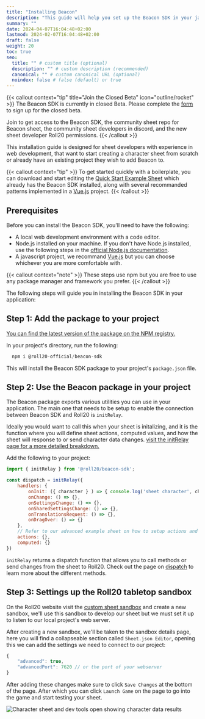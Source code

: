 ```yaml
---
title: "Installing Beacon"
description: "This guide will help you set up the Beacon SDK in your javascript application."
summary: ""
date: 2024-04-07T16:04:48+02:00
lastmod: 2024-02-07T16:04:48+02:00
draft: false
weight: 20
toc: true
seo:
  title: "" # custom title (optional)
  description: "" # custom description (recommended)
  canonical: "" # custom canonical URL (optional)
  noindex: false # false (default) or true
---
```


{{< callout context="tip" title="Join the Closed Beta" icon="outline/rocket" >}}
The Beacon SDK is currently in closed Beta. Please complete the [form](https://forms.gle/XXnj1SbfmYnUq8Hu9) to sign up for the closed beta.

Join to get access to the Beacon SDK, the community sheet repo for Beacon sheet, the community sheet developers in discord, and the new sheet developer Roll20 permissions.
{{< /callout >}}

This installation guide is designed for sheet developers with experience in web development, that want to start creating a character sheet from scratch or already have an existing project they wish to add Beacon to. 

{{< callout context="tip" >}}
To get started quickly with a boilerplate, you can download and start editing the [Quick Start Example Sheet](https://github.com/Roll20/roll20-beacon-sheets/tree/main/sheets/quickstart-example-sheet) which already has the Beacon SDK installed, along with several recommanded patterns implemented in a [Vue.js](https://vuejs.org/guide/introduction.html) project. 
{{< /callout >}}

## Prerequisites

Before you can install the Beacon SDK, you'll need to have the following:
- A local web development environment with a code editor.
- Node.js installed on your machine. If you don't have Node.js installed, use the following steps in the [official Node.js documentation](https://nodejs.org/en/download/package-manager).
- A javascript project, we recommand [Vue.js](https://vuejs.org/guide/introduction.html) but you can choose whichever you are more comfortable with.

{{< callout context="note" >}}
These steps use npm but you are free to use any package manager and framework you prefer. 
{{< /callout >}}

The following steps will guide you in installing the Beacon SDK in your application:


## Step 1: Add the package to your project

[You can find the latest version of the package on the NPM registry.](https://www.npmjs.com/package/@roll20-official/beacon-sdk)

In your project's directory, run the following:

```javascript
  npm i @roll20-official/beacon-sdk
```

This will install the Beacon SDK package to your project's `package.json` file.

## Step 2: Use the Beacon package in your project

The Beacon package exports various utilities you can use in your application. The main one that needs to be setup to enable the connection between Beacon SDK and Roll20 is `initRelay`. 

Ideally you would want to call this when your sheet is initalizing, and it is the function where you will define sheet actions, computed values, and how the sheet will response to or send character data changes.  [visit the initRelay page for a more detailed breakdown.](/beacon-docs/docs/components/initrelay/)

Add the following to your project: 
```javascript
import { initRelay } from '@roll20/beacon-sdk';

const dispatch = initRelay({
    handlers: {
        onInit: ({ character } ) => { console.log('sheet character', character) },
        onChange: () => {},
        onSettingsChange: () => {},
        onSharedSettingsChange: () => {},
        onTranslationsRequest: () => {},
        onDragOver: () => {}
    },
    // Refer to our advanced example sheet on how to setup actions and computed properties.
    actions: {},
    computed: {}
})
```

`initRelay` returns a dispatch function that allows you to call methods or send changes from the sheet to Roll20. Check out the page on [dispatch](/beacon-docs/docs/components/dispatch/) to learn more about the different methods.

## Step 3: Settings up the Roll20 tabletop sandbox

On the Roll20 website visit the [custom sheet sandbox](https://app.roll20.net/sheetsandbox) and create a new sandbox, we'll use this sandbox to develop our sheet but we must set it up to listen to our local project's web server.

After creating a new sandbox, we'll be taken to the sandbox details page, here you will find a collapseable section called `Sheet.json Editor`, opening this we can add the settings we need to connect to our project:

```javascript
{
	"advanced": true,
	"advancedPort": 7620 // or the port of your webserver
}
```

After adding these changes make sure to click  `Save Changes` at the bottom of the page. After which you can click `Launch Game` on the page to go into the game and start testing your sheet.

![Character sheet and dev tools open showing character data results](images/installation-end-results.png)